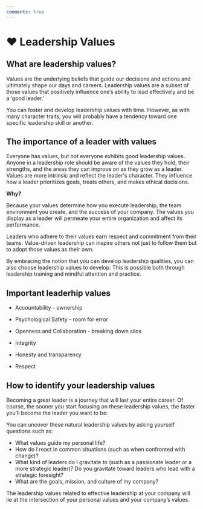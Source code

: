 ```yaml
---
comments: true
---
```

# ❤️ Leadership Values

## What are leadership values?

Values are the underlying beliefs that guide our decisions and actions and ultimately shape our days and careers.
Leadership values are a subset of those values that positively influence one’s ability to lead effectively and be a ‘good leader.’

You can foster and develop leadership values with time. However, as with many character traits, you will probably have a tendency toward one specific leadership skill or another.

## The importance of a leader with values

Everyone has values, but not everyone exhibits good leadership values.
Anyone in a leadership role should be aware of the values they hold, their strengths, and the areas they can improve on as they grow as a leader.
Values are more intrinsic and reflect the leader's character. They influence how a leader prioritizes goals, treats others, and makes ethical decisions.

**Why?**

Because your values determine how you execute leadership, the team environment you create, and the success of your company. The values you display as a leader will permeate your entire organization and affect its performance.

Leaders who adhere to their values earn respect and commitment from their teams. Value-driven leadership can inspire others not just to follow them but to adopt those values as their own.  

By embracing the notion that you can develop leadership qualities, you can also choose leadership values to develop. This is possible both through leadership training and mindful attention and practice.

## Important leaderhip values

* Accountability - ownership
* Psychological Safety - room for error
* Openness and Collaboration - breaking down silos

* Integrity
* Honesty and transparency
* Respect

## How to identify your leadership values

Becoming a great leader is a journey that will last your entire career.
Of course, the sooner you start focusing on these leadership values, the faster you’ll become the leader you want to be:

You can uncover these natural leadership values by asking yourself questions such as:

* What values guide my personal life?
* How do I react in common situations (such as when confronted with change)?
* What kind of leaders do I gravitate to (such as a passionate leader or a more strategic leader)? Do you gravitate toward leaders who lead with a strategic foresight?
* What are the goals, mission, and culture of my company?

The leadership values related to effective leadership at your company will lie at the intersection of your personal values and your company’s values.
